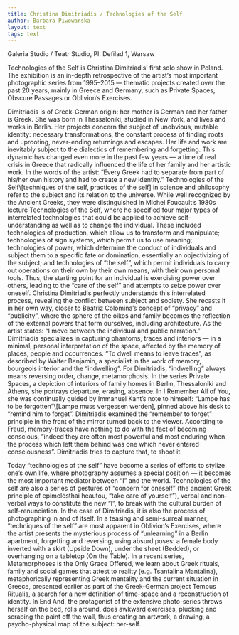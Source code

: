 ```yaml
---
title: Christina Dimitriadis / Technologies of the Self
author: Barbara Piwowarska
layout: text
tags: text
---
```

Galeria Studio / Teatr Studio, Pl. Defilad 1, Warsaw

Technologies of the Self is Christina Dimitriadis’ first solo show in Poland. The exhibition is an in-depth retrospective of the artist’s most important photographic series from 1995–2015 — thematic projects created over the past 20 years, mainly in Greece and Germany, such as Private Spaces, Obscure Passages or Oblivion’s Exercises.

Dimitriadis is of Greek-German origin: her mother is German and her father is Greek. She was born in Thessaloniki, studied in New York, and lives and works in Berlin. Her projects concern the subject of unobvious, mutable identity: necessary transformations, the constant process of finding roots and uprooting, never-ending returnings and escapes. Her life and work are inevitably subject to the dialectics of remembering and forgetting. This dynamic has changed even more in the past few years — a time of real crisis in Greece that radically influenced the life of her family and her artistic work. In the words of the artist: “Every Greek had to separate from part of his/her own history and had to create a new identity.” Technologies of the Self\\[techniques of the self, practices of the self] in science and philosophy refer to the subject and its relation to the universe. While well recognized by the Ancient Greeks, they were distinguished in Michel Foucault’s 1980s lecture Technologies of the Self, where he specified four major types of interrelated technologies that could be applied to achieve self-understanding as well as to change the individual. These included technologies of production, which allow us to transform and manipulate; technologies of sign systems, which permit us to use meaning; technologies of power, which determine the conduct of individuals and subject them to a specific fate or domination, essentially an objectivizing of the subject; and technologies of “the self”, which permit individuals to carry out operations on their own by their own means, with their own personal tools. Thus, the starting point for an individual is exercising power over others, leading to the “care of the self” and attempts to seize power over oneself. Christina Dimitriadis perfectly understands this interrelated process, revealing the conflict between subject and society. She recasts it in her own way, closer to Beatriz Colomina’s concept of “privacy” and “publicity”, where the sphere of the oikos and family becomes the reflection of the external powers that form ourselves, including architecture. As the artist states: “I move between the individual and public narration.” Dimitriadis specializes in capturing phantoms, traces and interiors — in a minimal, personal interpretation of the space, affected by the memory of places, people and occurrences. “To dwell means to leave traces”, as described by Walter Benjamin, a specialist in the work of memory, bourgeois interior and the “indwelling”. For Dimitriadis, “indwelling” always means reversing order, change, metamorphosis. In the series Private Spaces, a depiction of interiors of family homes in Berlin, Thessaloniki and Athens, she portrays departure, erasing, absence. In I Remember All of You, she was continually guided by Immanuel Kant’s note to himself: “Lampe has to be forgotten”\\[Lampe muss vergessen werden], pinned above his desk to “remind him to forget”. Dimitriadis examined the “remember to forget” principle in the front of the mirror turned back to the viewer. According to Freud, memory-traces have nothing to do with the fact of becoming conscious, “indeed they are often most powerful and most enduring when the process which left them behind was one which never entered consciousness”. Dimitriadis tries to capture that, to shoot it.

Today “technologies of the self” have become a series of efforts to stylize one’s own life, where photography assumes a special position — it becomes the most important mediator between “I” and the world. Technologies of the self are also a series of gestures of “concern for oneself” (the ancient Greek principle of epimelēsthai heautou, “take care of yourself”), verbal and non-verbal ways to constitute the new “I”, to break with the cultural burden of self-renunciation. In the case of Dimitriadis, it is also the process of photographing in and of itself. In a teasing and semi-surreal manner, “techniques of the self” are most apparent in Oblivion’s Exercises, where the artist presents the mysterious process of “unlearning” in a Berlin apartment, forgetting and reversing, using absurd poses: a female body inverted with a skirt (Upside Down), under the sheet (Bedded), or overhanging on a tabletop (On the Table). In a recent series, Metamorphoses is the Only Grace Offered, we learn about Greek rituals, family and social games that attest to reality (e.g. Tsantalina Mantalina), metaphorically representing Greek mentality and the current situation in Greece, presented earlier as part of the Greek-German project Tempus Ritualis, a search for a new definition of time-space and a reconstruction of identity. In End And, the protagonist of the extensive photo-series throws herself on the bed, rolls around, does awkward exercises, plucking and scraping the paint off the wall, thus creating an artwork, a drawing, a psycho-physical map of the subject: her-self.